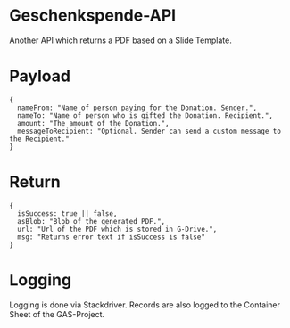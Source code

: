 # Geschenkspende-API
Another API which returns a PDF based on a Slide Template.

# Payload
```
{
  nameFrom: "Name of person paying for the Donation. Sender.",
  nameTo: "Name of person who is gifted the Donation. Recipient.",
  amount: "The amount of the Donation.",
  messageToRecipient: "Optional. Sender can send a custom message to the Recipient."
}
```
# Return
```
{
  isSuccess: true || false,
  asBlob: "Blob of the generated PDF.",
  url: "Url of the PDF which is stored in G-Drive.",
  msg: "Returns error text if isSuccess is false"
}
```

# Logging
Logging is done via Stackdriver.
Records are also logged to the Container Sheet of the GAS-Project.
